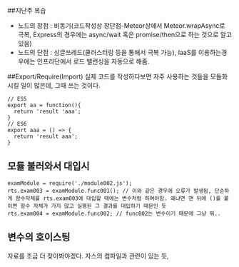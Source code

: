 ##지난주 복습
- 노드의 장점 : 비동기(코드작성상 장단점-Meteor상에서 Meteor.wrapAsync로 극복, Express의 경우에는 async/wait 혹은 promise/then으로 하는 것으로 알고 있음)
- 노드의 단점 : 싱글쓰레드(클러스터링 등을 통해서 극복 가능), IaaS를 이용하는경우에는 인프라단에서 로드 밸런싱을 자동으로 해줌.

##Export/Require(Import)
실제 코드를 작성하다보면 자주 사용하는 것들을 모듈화시킬 일이 많은데, 그때 쓰는 것이다.
```
// ES5
export aa = function(){
  return 'result 'aaa';
}
// ES6
export aaa = () => {
  return 'result aaa';
}
```

## 모듈 불러와서 대입시
```
examModule = require('./module002.js');
rts.exam003 = examModule.func001(); // 이와 같은 경우에 오류가 발생됨, 단순하게 함수자체를 rts.exam003에 대입할 때에는 변수처럼 하여야함. 왜냐면 맨 뒤에 ()를 붙이면 함수 자체가 가지 않고 실행된 그 결과를 대입하기 때문인 듯
rts.exam004 = examModule.func002; // func002는 변수이기 때문에 그냥 뭐..
```

## 변수의 호이스팅
자료를 조금 더 찾아봐야겠다. 자스의 컴파일과 관련이 있는 듯, 
